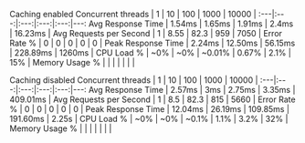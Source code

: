 Caching enabled 
Concurrent threads | 1 | 10 | 100 | 1000 | 10000 |
:---|:---:|:---:|:---:|:---:|---:
Avg Response Time | 1.54ms | 1.65ms | 1.91ms | 2.4ms | 16.23ms |
Avg Requests per Second | 1 | 8.55 | 82.3 | 959 | 7050 |
Error Rate % | 0 | 0 | 0 | 0 | 0 | 
Peak Response Time | 2.24ms | 12.50ms | 56.15ms | 228.89ms | 1260ms |
CPU Load % | ~0% | ~0% | ~0.01% | 0.67% | 2.1% | 15% |
Memory Usage % |  |  |  |  |  |  |

Caching disabled 
Concurrent threads | 1 | 10 | 100 | 1000 | 10000 |
:---|:---:|:---:|:---:|:---:|---:
Avg Response Time | 2.57ms | 3ms | 2.75ms | 3.35ms | 409.01ms | 
Avg Requests per Second | 1 | 8.5 | 82.3 | 815 | 5660 |
Error Rate % | 0 | 0 | 0 | 0 | 0 |
Peak Response Time | 12.04ms | 26.19ms | 109.85ms | 191.60ms | 2.25s |
CPU Load % | ~0% | ~0% | ~0.1% | 1.1% | 3.2% | 32% |
Memory Usage % |  |  |  |  |  |  |
